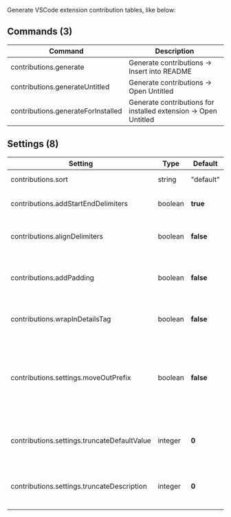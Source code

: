 Generate VSCode extension contribution tables, like below:

<!-- COMMANDS_START -->
## Commands (3)

|Command|Description|
|-|-|
|contributions.generate|Generate contributions -> Insert into README|
|contributions.generateUntitled|Generate contributions -> Open Untitled|
|contributions.generateForInstalled|Generate contributions for installed extension -> Open Untitled|
<!-- COMMANDS_END -->

<!-- SETTINGS_START -->
## Settings (8)

|Setting|Type|Default|Description|
|-|-|-|-|
|contributions.sort|string|"default"|How to sort items in a table.|
|contributions.addStartEndDelimiters|boolean|**true**|Add start and end delimiters to the table.|
|contributions.alignDelimiters|boolean|**false**|Make pretty table. (Not pretty if the table is big)|
|contributions.addPadding|boolean|**false**|Add whitespaces between delimiters and content.|
|contributions.wrapInDetailsTag|boolean|**false**|Warp tables in `<details>` tag to look collapsed by default.|
|contributions.settings.moveOutPrefix|boolean|**false**|Move common extension prefix from the first settings table column. (VSMarketplace has bad rendering for wide tables).|
|contributions.settings.truncateDefaultValue|integer|**0**|Truncate default value if it's bigger than this setting. (0 to disable).|
|contributions.settings.truncateDescription|integer|**0**|Truncate description if it's bigger than this setting. (0 to disable).|
<!-- SETTINGS_END -->